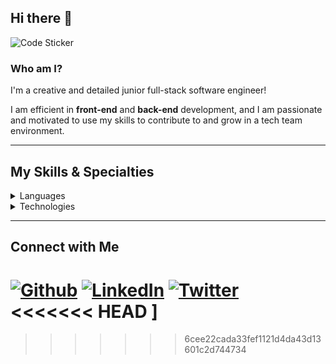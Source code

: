 ## Hi there 👋

![Code Sticker](https://media.giphy.com/media/QTfX9Ejfra3ZmNxh6B/giphy.gif)


### Who am I?

I'm a creative and detailed junior full-stack software engineer!

I am efficient in **front-end** and **back-end** development, and I am passionate and motivated to use my skills to contribute to and grow in a tech team environment.

---

## My Skills & Specialties

<details>
<summary>Languages</summary>

- [x] HTML5
- [x] CSS3
- [x] JavaScript
- [x] React
- [x] Python
- [x] Django

</details>

<details>
<summary>Technologies</summary>

- [x] MVC Frameworks
- [x] AWS
- [x] PostgreSQL
- [x] SQL
- [x] Git
- [x] Heroku    
- [x] RESTful APIs 

</details>

***

## Connect with Me

[![Github](https://img.shields.io/badge/-Github-181717?style=for-the-badge&logo=Github&logoColor=white)](https://github.com/alissatroiano)
[![LinkedIn](https://img.shields.io/badge/-LinkedIn-0077B5?style=for-the-badge&logo=LinkedIn&logoColor=white)](https://www.linkedin.com/in/alissatroiano/)
[![Twitter](https://img.shields.io/badge/-Twitter-1DA1F2?style=for-the-badge&logo=Twitter&logoColor=white)](https://twitter.com/alissamtroiano)
<<<<<<< HEAD
]
=======
>>>>>>> 6cee22cada33fef1121d4da43d13601c2d744734
